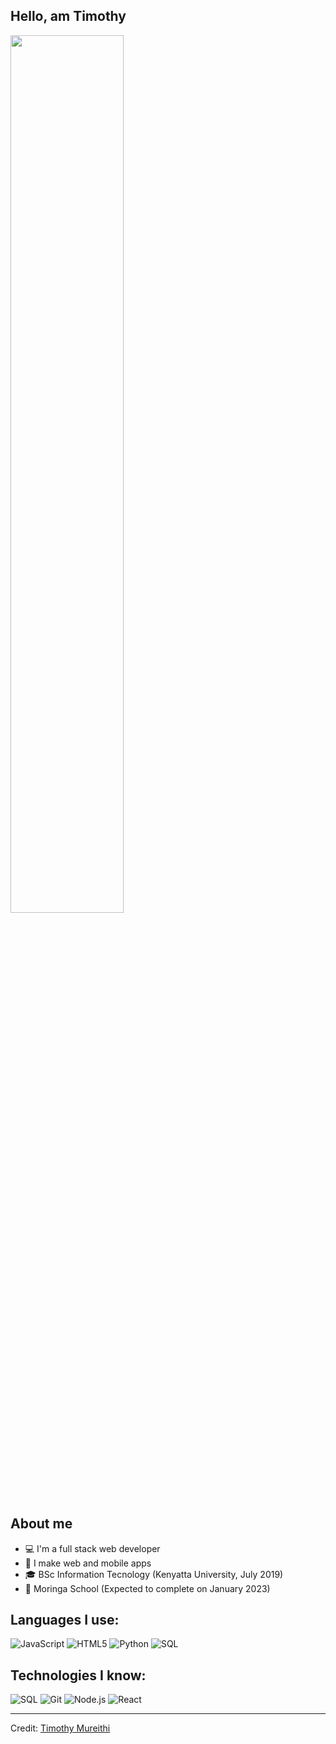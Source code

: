## Hello, am Timothy
<a href="#"><img width="60%" height="auto"  src="https://cdn.dribbble.com/users/1019864/screenshots/3079099/media/6926dbbe73b43f4ec5fe67c721489033.gif" height="50px"/></a>

## About me

* 💻 I'm a full stack web developer
* 📱 I make web and mobile apps 
* 🎓 BSc Information Tecnology (Kenyatta University, July 2019)
* 📖 Moringa School (Expected to complete on January 2023)

## Languages I use:

![JavaScript](https://img.shields.io/badge/-JavaScript-000000?style=flat&logo=javascript)
![HTML5](https://img.shields.io/badge/-HTML5-000000?style=flat&logo=HTML5)
![Python](https://img.shields.io/badge/-Python-000000?style=flat&logo=python)
![SQL](https://img.shields.io/badge/-SQL-000000?style=flat&logo=MySQL)

## Technologies I know:

![SQL](https://img.shields.io/badge/-SQL-000000?style=flat&logo=MySQL)
![Git](https://img.shields.io/badge/-Git-000000?style=flat&logo=git&logoColor=F05032)
![Node.js](https://img.shields.io/badge/-Node.js-000000?style=flat&logo=node.js&logoColor=339933)
![React](https://img.shields.io/badge/-React-000000?style=flat&logo=React&logoColor=61DAFB)


----
Credit: [Timothy Mureithi](https://github.com/timothymureithi)

